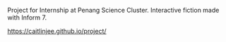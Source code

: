 Project for Internship at Penang Science Cluster.
Interactive fiction made with Inform 7.

https://caitlinjee.github.io/project/
